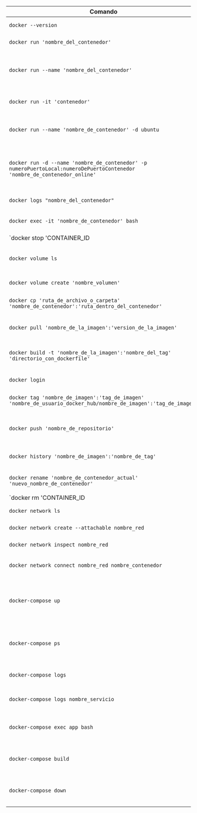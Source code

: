 | Comando | Descripción |
|---------|-------------|
| `docker --version` | Ver la versión de Docker |
| `docker run 'nombre_del_contenedor'` | Ejecutar un contenedor |
| `docker run --name 'nombre_del_contenedor'` | Ejecutar un contenedor y asignarle un nombre personalizado |
| `docker run -it 'contenedor'` | Activar el modo interactivo de Docker |
| `docker run --name 'nombre_de_contenedor' -d ubuntu` | Iniciar un contenedor de Ubuntu y evitar que se cierre |
| `docker run -d --name 'nombre_de_contenedor' -p numeroPuertoLocal:numeroDePuertoContenedor 'nombre_de_contenedor_online'` | Crear un contenedor que escuche un puerto local y en el contenedor |
| `docker logs "nombre_del_contenedor"` | Ver los logs de un contenedor |
| `docker exec -it 'nombre_de_contenedor' bash` | Ejecutar otro proceso dentro del contenedor |
| `docker stop 'CONTAINER_ID || NAMES'` | Detener un contenedor |
| `docker volume ls` | Ver los volúmenes creados por Docker |
| `docker volume create 'nombre_volumen'` | Crear un volumen |
| `docker cp 'ruta_de_archivo_o_carpeta' 'nombre_de_contenedor':'ruta_dentro_del_contenedor'` | Copiar archivos desde la PC al contenedor |
| `docker pull 'nombre_de_la_imagen':'version_de_la_imagen'` | Descargar una imagen de Docker Hub |
| `docker build -t 'nombre_de_la_imagen':'nombre_del_tag' 'directorio_con_dockerfile'` | Construir una imagen a partir de un archivo Dockerfile |
| `docker login` | Iniciar sesión en Docker Hub |
| `docker tag 'nombre_de_imagen':'tag_de_imagen' 'nombre_de_usuario_docker_hub/nombre_de_imagen':'tag_de_imagen'` | Cambiar el nombre de una imagen |
| `docker push 'nombre_de_repositorio'` | Subir una imagen a un repositorio de Docker Hub |
| `docker history 'nombre_de_imagen':'nombre_de_tag'` | Ver el historial de capas de una imagen |
| `docker rename 'nombre_de_contenedor_actual' 'nuevo_nombre_de_contenedor'` | Cambiar el nombre de un contenedor |
| `docker rm 'CONTAINER_ID || NAMES'` | Eliminar un contenedor |
| `docker network ls` | Ver las redes de Docker creadas |
| `docker network create --attachable nombre_red` | Crear una red en Docker |
| `docker network inspect nombre_red` | Ver información de una red |
| `docker network connect nombre_red nombre_contenedor` | Conectar un contenedor a una red |
| `docker-compose up` | Ejecutar las configuraciones definidas en el archivo docker-compose.yml |
| `docker-compose ps` | Ver los contenedores creados por Docker Compose |
| `docker-compose logs` | Ver los logs de todos los servicios |
| `docker-compose logs nombre_servicio` | Ver los logs de un servicio específico |
| `docker-compose exec app bash` | Ejecutar un proceso dentro de un contenedor |
| `docker-compose build` | Construir una imagen (en caso de ser necesario) |
| `docker-compose down` | Eliminar todo lo creado por Docker Compose |
